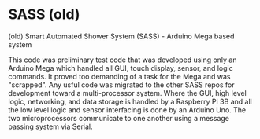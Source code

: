 # SASS (old)
(old) Smart Automated Shower System (SASS) - Arduino Mega based system

This code was preliminary test code that was developed using only an Arduino Mega which handled all GUI, touch display, sensor, and logic commands. It proved too demanding of a task for the Mega and was "scrapped". Any usful code was migrated to the other SASS repos for development toward a multi-processor system. Where the GUI, high level logic, networking, and data storage is handled by a Raspberry Pi 3B and all the low level logic and sensor interfacing is done by an Arduino Uno. The two microprocessors communicate to one another using a message passing system via Serial.
